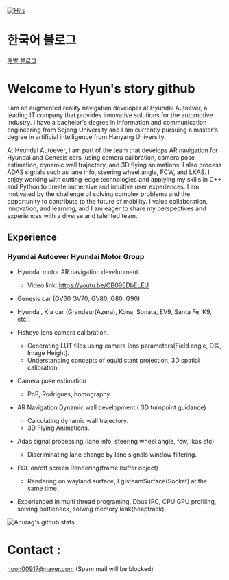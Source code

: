 [![Hits](https://hits.seeyoufarm.com/api/count/incr/badge.svg?url=https%3A%2F%2Fgithub.com%2Fhyunstory&count_bg=%2379C83D&title_bg=%23555555&icon=&icon_color=%23E7E7E7&title=hits&edge_flat=false)](https://hits.seeyoufarm.com)


# 한국어 블로그
[개발 블로그]







# Welcome to Hyun's story github

I am an augmented reality navigation developer at Hyundai Autoever, a leading IT company that provides innovative solutions for the automotive industry. I have a bachelor's degree in information and communication engineering from Sejong University and I am currently pursuing a master's degree in artificial intelligence from Hanyang University.

At Hyundai Autoever, I am part of the team that develops AR navigation for Hyundai and Genesis cars, using camera calibration, camera pose estimation, dynamic wall trajectory, and 3D flying animations. I also process ADAS signals such as lane info, steering wheel angle, FCW, and LKAS. I enjoy working with cutting-edge technologies and applying my skills in C++ and Python to create immersive and intuitive user experiences. I am motivated by the challenge of solving complex problems and the opportunity to contribute to the future of mobility. I value collaboration, innovation, and learning, and I am eager to share my perspectives and experiences with a diverse and talented team.


## Experience
### Hyundai Autoever Hyundai Motor Group
- Hyundai motor AR navigation development.
  - Video link: https://youtu.be/OB09EDbELEU

- Genesis car (GV60 GV70, GV80, G80, G90)
- Hyundai, Kia car (Grandeur(Azera), Kona, Sonata, EV9, Santa Fe, K9, etc.)

- Fisheye lens camera calibration.
  - Generating LUT files using camera lens parameters(Field angle, D%, Image Height).
  - Understanding concepts of equidistant projection, 3D spatial calibration.

- Camera pose estimation
  - PnP, Rodrigues, homography.

- AR Navigation Dynamic wall development.( 3D turnpoint guidance)
  - Calculating dynamic wall trajectory.
  - 3D Flying Animations.

- Adas signal processing.(lane info, steering wheel angle, fcw, lkas etc)
  - Discriminating lane change by lane signals window filtering.

- EGL on/off screen Rendering(frame buffer object)
  - Rendering on wayland surface, EglsteamSurface(Socket) at the same time. 

- Experienced in multi thread programing, Dbus IPC, CPU GPU profiling, solving bottleneck, solving memory leak(heaptrack).


![Anurag's github stats](https://github-readme-stats.vercel.app/api?username=hyunstory&count_private=true&show_icons=true)





# Contact : 
hoon00917@naver.com
(Spam mail will be blocked)







[개발 블로그]: <https://rolypolytoy.tistory.com/>




